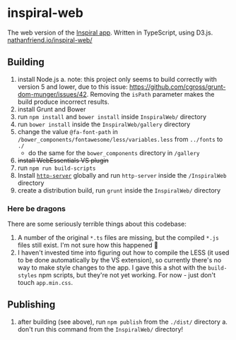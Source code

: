 # inspiral-web

The web version of the [Inspiral app](https://inspiral.nathanfriend.io/).
Written in TypeScript, using D3.js.
[nathanfriend.io/inspiral-web/](https://nathanfriend.io/inspiral-web/)

## Building

1. install Node.js a. note: this project only seems to build correctly with
   version 5 and lower, due to this issue:
   https://github.com/cgross/grunt-dom-munger/issues/42. Removing the `isPath`
   parameter makes the build produce incorrect results.
1. install Grunt and Bower
1. run `npm install` and `bower install` inside `InspiralWeb/` directory
1. run `bower install` inside the `InspiralWeb/gallery` directory
1. change the value `@fa-font-path` in
   `/bower_components/fontawesome/less/variables.less` from `../fonts` to `./`
   - do the same for the `bower_components` directory in `/gallery`
1. ~~install WebEssentials VS plugin~~
1. run `npm run build-scripts`
1. Install [`http-server`](https://www.npmjs.com/package/http-server) globally
   and run `http-server` inside the `/InspiralWeb` directory
1. create a distribution build, run `grunt` inside the `InspiralWeb/` directory

### Here be dragons

There are some seriously terrible things about this codebase:

1. A number of the original `*.ts` files are missing, but the compiled `*.js`
   files still exist. I'm not sure how this happened :shrug:
1. I haven't invested time into figuring out how to compile the LESS (it used to
   be done automatically by the VS extension), so currently there's no way to
   make style changes to the app. I gave this a shot with the `build-styles` npm
   scripts, but they're not yet working. For now - just don't touch
   `app.min.css`.

## Publishing

1. after building (see above), run `npm publish` from the `./dist/` directory a.
   don't run this command from the `InspiralWeb/` directory!
